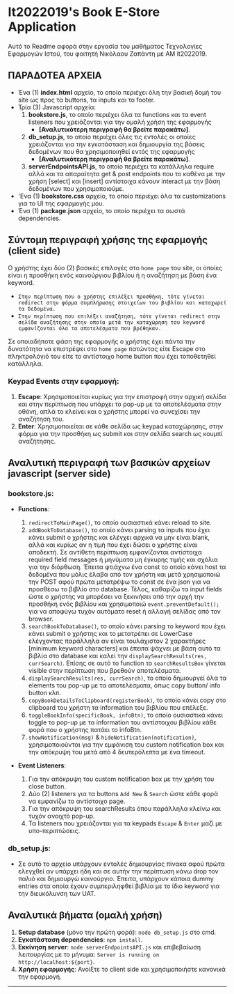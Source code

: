 # It2022019's Book E-Store Application

Αυτό το Readme αφορά στην εργασία του μαθήματος Τεχνολογίες Εφαρμογών Ιστού, του φοιτητή Νικόλαου Ζαπάντη με ΑΜ it2022019.

## ΠΑΡΑΔΟΤΕΑ ΑΡΧΕΙΑ
- Ένα (1) **index.html** αρχείο, το οποίο περιέχει όλη την βασική δομή του site ως προς τα buttons, τα inputs και το footer.
- Τρία (3) Javascript αρχεία:
    1. **bookstore.js**, το οποίο περιέχει όλα τα functions και τα event listeners που χρειάζονται για την ομαλή χρήση της εφαρμογής 
        - **[Αναλυτικότερη περιγραφή θα βρείτε παρακάτω]**.
    2. **db_setup.js**, το οποίο περιέχει όλες τις εντολές οι οποίες χρειάζονται για την εγκατάσταση και δημιουργία της βάσεις δεδομένων που θα χρησιμοποιηθεί εντός της εφαρμογής 
        - **[Αναλυτικότερη περιγραφή θα βρείτε παρακάτω]**.
    3. **serverEndpointsAPI.js**, το οποίο περιέχει τα κατάλληλα require αλλά και τα απαραίτητα get & post endpoints που το καθένα με την χρήση [select] και [insert] αντίστοιχα κάνουν interact με την βάση δεδομένων που χρησιμοποιούμε.
- 'Ενα (1) **bookstore.css** αρχείο, το οποίο περιέχει όλα τα customizations για το UI της εφαρμογής μου.
- Ένα (1) **package.json** αρχείο, το οποίο περιέχει τα σωστά dependencies.

## Σύντομη περιγραφή χρήσης της εφαρμογής (client side)

Ο χρήστης έχει δύο (2) βασικές επιλογές στο `home page` του site, οι οποίες είναι η προσθήκη ενός καινούργιου βιβλίου ή η αναζήτηση με βάση ένα keyword.

- `Στην περίπτωση που ο χρήστης επιλέξει προσθήκη, τότε γίνεται redirect στην φόρμα συμπλήρωσης στοιχείων του βιβλίου και καταχωρεί τα δεδομένα.`
- `Στην περίπτωση που επιλέξει αναζήτηση, τότε γίνεται redirect στην σελίδα αναζήτησης στην οποία μετά την καταχώρηση του keyword εμφανίζονται όλα τα αποτελέσματα που βρέθηκαν.`

Σε οποιαδήποτε φάση της εφαρμογής ο χρήστης έχει πάντα την δυνατότητα να επιστρέψει στο `home page` πατώντας είτε Escape στο πληκτρολόγιό του είτε το αντίστοιχο home button που έχει τοποθετηθεί κατάλληλα.

### Keypad Events στην εφαρμογή:

1. **Escape**: Χρησιμοποιείται κυρίως για την επιστροφή στην αρχική σελίδα και στην περίπτωση που υπάρχει το pop-up με τα αποτελέσματα στην οθόνη, 
    απλά το κλείνει και ο χρήστης μπορεί να συνεχίσει την αναζήτησή του.
2. **Enter**: Χρησιμοποιείται σε κάθε σελίδα ως keypad καταχώρησης, 
    στην φόρμα για την προσθήκη ως submit και στην σελίδα search ως κουμπί αναζήτησης.

## Αναλυτική περιγραφή των βασικών αρχείων javascript (server side)

### bookstore.js:
- **Functions**:
    1. `redirectToMainPage()`, το οποίο ουσιαστικά κάνει reload το site.
    2. `addBookToDatabase()`, το οποίο κάνει parsing τα inputs που έχει κάνει submit ο χρήστης και ελέγχει αρχικά να μην είναι blank, αλλά και κυρίως αν η τιμή που έχει δώσει ο χρήστης είναι αποδεκτή. Σε αντίθετη περίπτωση εμφανίζονται αντίστοιχα required field messages ή μηνύματα μη έγκυρης τιμής και σχόλια για την διόρθωση. Έπειτα φτιάχνω ένα const το οποίο κάνει host τα δεδομένα που μόλις έλαβα από τον χρήστη και μετά χρησιμοποιώ την POST αφού πρώτα μετατρέψω το const σε ένα json για να προσθέσω το βιβλίο στο database. Τέλος, καθαρίζω τα input fields ώστε ο χρήστης να μπορέσει να ξεκινήσει από την αρχή την προσθήκη ενός βιβλίου και χρησιμοποιώ `event.preventDefault();` για να αποφύγω τυχόν αυτόματο reset ή αλλαγή σελίδας από τον browser. 
    3. `searchBookToDatabase()`, το οποίο κάνει parsing το keyword που έχει κάνει submit ο χρήστης και το μετατρέπει σε LowerCase ελέγχοντας παράλληλα αν είναι τουλάχιστον 2 χαρακτήρες [minimum keyword characters] και έπειτα ψάχνει με βάση αυτό τα βιβλία στο database και καλεί την `displaySearchResults(res, currSearch)`. Επίσης σε αυτό το function το `searchResultsBox` γίνεται visible στην περίπτωση που βρεθούν αποτελέσματα.
    4. `displaySearchResults(res, currSearch)`, το οποίο δημιουργεί όλα τα elements του pop-up με τα αποτελέσματα, όπως copy button/ info button κλπ.
    5. `copyBookDetailsToClipboard(registerBook)`, το οποίο κάνει copy στο clipboard του χρήστη τα information του βιβλίου που επέλεξε.
    6. `toggleBookInfo(specificBook, infoBtn)`, το οποίο ουσιαστικά κάνει toggle το pop-up με τα information του αντίστοιχου βιβλίου κάθε φορά που ο χρήστης πατάει το infoBtn.
    7. `showNotification(msg)` & `hideNotification(notification)`, χρησιμοποιούνται για την εμφάνιση του custom notification box και την απόκρυψη του μετά από 4 δευτερόλεπτα με ένα timeout.
        
- **Event Listeners**:
    1. Για την απόκρυψη του custom notification box με την χρήση του close button.
    2. Δύο (2) listeners για τα buttons `Add New` & `Search` ώστε κάθε φορά να εμφανίζω το αντίστοιχο page.
    3. Για την απόκρυψη του searchResults όπου παράλληλα κλείνω και τυχόν ανοιχτό pop-up.
    4. Τα listeners που χρειάζονται για τα keypads `Escape` & `Enter` μαζί με υπο-περιπτώσεις.

### db_setup.js:
- Σε αυτό το αρχείο υπάρχουν εντολές δημιουργίας πίνακα αφού πρώτα ελεγχθεί αν υπάρχει ήδη και σε αυτήν την περίπτωση κάνω drop τον παλιό και δημιουργώ καινούργιο. Έπειτα, υπάρχουν κάποια dummy entries στα οποία έχουν συμπεριληφθεί βιβλία με το ίδιο keyword για την διευκόλυνση των UAT.

## Αναλυτικά βήματα (ομαλή χρήση)

1. **Setup database** (μόνο την πρώτη φορά): `node db_setup.js` στο cmd.
2. **Εγκατάσταση dependencies**: `npm install`.
3. **Εκκίνηση server**: `node serverEndpointsAPI.js` και επιβεβαίωση λειτουργίας με το μήνυμα: `Server is running on http://localhost:${port}`.
4. **Χρήση εφαρμογής**: Ανοίξτε το client side και χρησιμοποιήστε κανονικά την εφαρμογή.

****